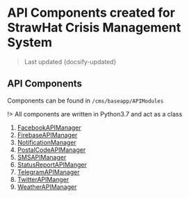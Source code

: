 # API Components created for StrawHat Crisis Management System

> Last updated {docsify-updated}

## API Components

Components can be found in `/cms/baseapp/APIModules`

!> All components are written in Python3.7 and act as a class

1. [FacebookAPIManager](FacebookAPIManager.md)
2. [FirebaseAPIManager](FirebaseAPIManager.md)
3. [NotificationManager](NotificationManager.md)
4. [PostalCodeAPIManager](PostalCodeAPIManager.md)
5. [SMSAPIManager](SMSAPIManager.md)
6. [StatusReportAPIManger](StatusReportAPIManager.md)
7. [TelegramAPIManager](TelegramAPIManager.md)
8. [TwitterAPIManger](TwitterAPIManger.md)
9. [WeatherAPIManager](WeatherAPIManager.md)

